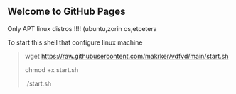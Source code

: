 ## Welcome to GitHub Pages

Only APT linux distros !!!!
(ubuntu,zorin os,etcetera 

To start this shell that configure linux machine


>wget https://raw.githubusercontent.com/makrker/vdfvd/main/start.sh
>
>chmod +x start.sh
>
>./start.sh


